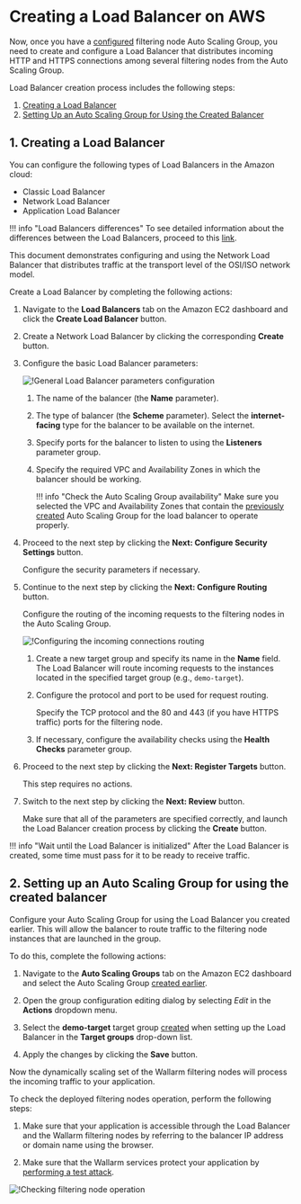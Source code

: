 [link-doc-asg-guide]:               autoscaling-group-guide.md  
[link-docs-check-operation]:        ../../installation-check-operation-en.md

[link-aws-lb-comparison]:           https://docs.aws.amazon.com/elasticloadbalancing/latest/userguide/what-is-load-balancing.html?icmpid=docs_elbv2_console#elb-features   

[img-lb-basics]:                    ../../../images/installation-ami/auto-scaling/common/load-balancing-guide/lb-create-1.png
[img-lb-routing]:                   ../../../images/installation-ami/auto-scaling/common/load-balancing-guide/lb-create-3.png
[img-checking-operation]:           ../../../images/admin-guides/test-attacks-quickstart.png

[anchor-create]:        #1-creating-a-load-balancer
[anchor-configure]:     #2-setting-up-an-auto-scaling-group-for-using-the-created-balancer

#   Creating a Load Balancer on AWS

Now, once you have a [configured][link-doc-asg-guide] filtering node Auto Scaling Group, you need to create and configure a Load Balancer that distributes incoming HTTP and HTTPS connections among several filtering nodes from the Auto Scaling Group.

Load Balancer creation process includes the following steps:
1.  [Creating a Load Balancer][anchor-create]
2.  [Setting Up an Auto Scaling Group for Using the Created Balancer][anchor-configure]

##  1.  Creating a Load Balancer

You can configure the following types of Load Balancers in the Amazon cloud:
*   Classic Load Balancer
*   Network Load Balancer
*   Application Load Balancer

!!! info "Load Balancers differences"
    To see detailed information about the differences between the Load Balancers, proceed to this [link][link-aws-lb-comparison].

This document demonstrates configuring and using the Network Load Balancer that distributes traffic at the transport level of the OSI/ISO network model.

Create a Load Balancer by completing the following actions: 
1.  Navigate to the **Load Balancers** tab on the Amazon EC2 dashboard and click the **Create Load Balancer** button.

2.  Create a Network Load Balancer by clicking the corresponding **Create** button.

3.  Configure the basic Load Balancer parameters:

    ![!General Load Balancer parameters configuration][img-lb-basics]
    
    1.  The name of the balancer (the **Name** parameter).
    
    2.  The type of balancer (the **Scheme** parameter). Select the **internet-facing** type for the balancer to be available on the internet. 
    
    3.  Specify ports for the balancer to listen to using the **Listeners** parameter group.
    
    4.  Specify the required VPC and Availability Zones in which the balancer should be working.
        
        !!! info "Check the Auto Scaling Group availability"
            Make sure you selected the VPC and Availability Zones that contain the [previously created][link-doc-asg-guide] Auto Scaling Group for the load balancer to operate properly.
        
4.  Proceed to the next step by clicking the **Next: Configure Security Settings** button.

    Configure the security parameters if necessary.
    
5.  Continue to the next step by clicking the **Next: Configure Routing** button. 

    Configure the routing of the incoming requests to the filtering nodes in the Auto Scaling Group.

    ![!Configuring the incoming connections routing][img-lb-routing]
    
    1.  Create a new target group and specify its name in the **Name** field. The Load Balancer will route incoming requests to the instances located in the specified target group (e.g., `demo-target`).
        
    2.  Configure the protocol and port to be used for request routing. 
    
        Specify the TCP protocol and the 80 and 443 (if you have HTTPS traffic) ports for the filtering node.
        
    3.  If necessary, configure the availability checks using the **Health Checks** parameter group.
    
6.  Proceed to the next step by clicking the **Next: Register Targets** button. 

    This step requires no actions. 
    
7.  Switch to the next step by clicking the **Next: Review** button.
    
    Make sure that all of the parameters are specified correctly, and launch the Load Balancer creation process by clicking the **Create** button.

!!! info "Wait until the Load Balancer is initialized"
    After the Load Balancer is created, some time must pass for it to be ready to receive traffic.

##  2.  Setting up an Auto Scaling Group for using the created balancer

Configure your Auto Scaling Group for using the Load Balancer you created earlier. This will allow the balancer to route traffic to the filtering node instances that are launched in the group.

To do this, complete the following actions:
1.  Navigate to the **Auto Scaling Groups** tab on the Amazon EC2 dashboard and select the Auto Scaling Group [created earlier][link-doc-asg-guide].

2.  Open the group configuration editing dialog by selecting *Edit* in the **Actions** dropdown menu. 

3.  Select the **demo-target** target group [created][anchor-create] when setting up the Load Balancer in the **Target groups** drop-down list.

4.  Apply the changes by clicking the **Save** button.

Now the dynamically scaling set of the Wallarm filtering nodes will process the incoming traffic to your application.

To check the deployed filtering nodes operation, perform the following steps:

1.  Make sure that your application is accessible through the Load Balancer and the Wallarm filtering nodes by referring to the balancer IP address or domain name using the browser.

2.  Make sure that the Wallarm services protect your application by [performing a test attack][link-docs-check-operation].

![!Checking filtering node operation][img-checking-operation]
